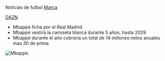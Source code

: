 Noticias de futbol
[Marca](https://www.marca.com/futbol.html)

[DAZN](https://www.dazn.com/es-ES/news/f%C3%BAtbol/fichaje-kylian-mbappe-real-madrid-cuanto-dinero-cuesta-salario-precio-edad-anos-contrato-como-donde-juega-por-que-se-va-psg/rut8vzaifjfz1pfve4uvwb1qr)

- Mbappé ficha por el Real Madrid
- Mbappé vestirá la camiseta blanca durante 5 años, hasta 2029
- Mbappé durante el año cobraria un total de 14 millones netos anuales mas 30 de prima

![Mbappé](https://i0.wp.com/nuevodiario-assets.s3.us-east-2.amazonaws.com/wp-content/uploads/2024/06/03100842/WhatsApp-Image-2024-06-03-at-1.50.07-PM.jpeg?fit=1176%2C1345&quality=100&ssl=1).



